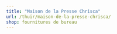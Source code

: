 ```yaml
---
title: "Maison de la Presse Chrisca"
url: /thuir/maison-de-la-presse-chrisca/
shop: fournitures de bureau
---
```

